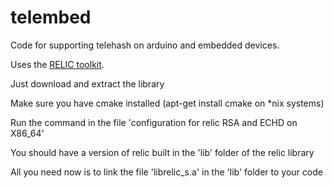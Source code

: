 telembed
=========

Code for supporting telehash on arduino and embedded devices.

Uses the [RELIC toolkit](https://code.google.com/p/relic-toolkit/).

Just download and extract the library

Make sure you have cmake installed (apt-get install cmake on *nix systems)

Run the command in the file 'configuration for relic RSA and ECHD on X86_64'

You should have a version of relic built in the 'lib' folder of the relic library

All you need now is to link the file 'librelic_s.a' in the 'lib' folder to your code

